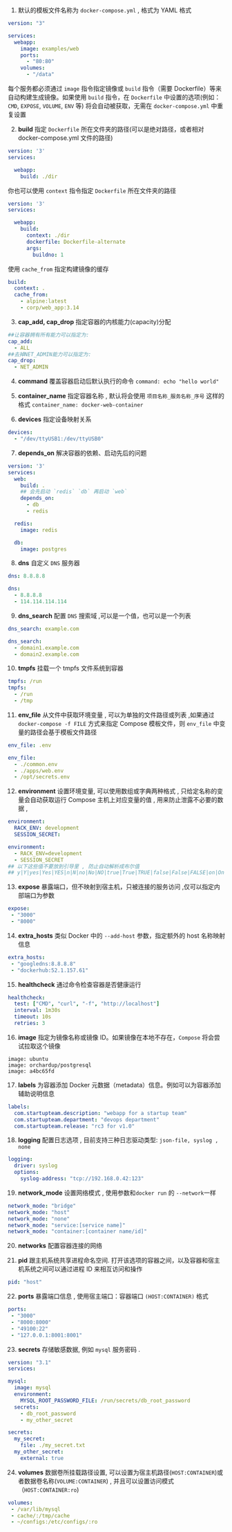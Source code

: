 
1. 默认的模板文件名称为 `docker-compose.yml` , 格式为 YAML 格式
```yaml
version: "3"

services:
  webapp:
    image: examples/web
    ports:
      - "80:80"
    volumes:
      - "/data"
```
每个服务都必须通过 `image` 指令指定镜像或 `build` 指令（需要 Dockerfile）等来自动构建生成镜像。如果使用 `build` 指令，在 `Dockerfile` 中设置的选项(例如：`CMD`, `EXPOSE`, `VOLUME`, `ENV` 等) 将会自动被获取，无需在 `docker-compose.yml` 中重复设置

2. **build** 指定 `Dockerfile` 所在文件夹的路径(可以是绝对路径，或者相对 docker-compose.yml 文件的路径)
```yaml
version: '3'
services:

  webapp:
    build: ./dir
```
你也可以使用 `context` 指令指定 `Dockerfile` 所在文件夹的路径
```yaml
version: '3'
services:

  webapp:
    build:
      context: ./dir
      dockerfile: Dockerfile-alternate
      args:
        buildno: 1
```
使用 `cache_from` 指定构建镜像的缓存
```yaml
build:
  context: .
  cache_from:
    - alpine:latest
    - corp/web_app:3.14
```

3. **cap_add, cap_drop** 指定容器的内核能力(capacity)分配
```yaml
##让容器拥有所有能力可以指定为:
cap_add:
  - ALL
##去掉NET_ADMIN能力可以指定为:
cap_drop:
  - NET_ADMIN
```

4. **command** 覆盖容器启动后默认执行的命令 `command: echo "hello world"`

5. **container_name** 指定容器名称 , 默认将会使用 `项目名称_服务名称_序号` 这样的格式 `container_name: docker-web-container`

6. **devices** 指定设备映射关系
```yaml
devices:
  - "/dev/ttyUSB1:/dev/ttyUSB0"
```

7. **depends_on**  解决容器的依赖、启动先后的问题 
```yaml
version: '3'
services:
  web:
    build: .
    ## 会先启动 `redis` `db` 再启动 `web`
    depends_on:
      - db
      - redis

  redis:
    image: redis

  db:
    image: postgres
```

8. **dns** 自定义 `DNS` 服务器
```yaml
dns: 8.8.8.8

dns:
  - 8.8.8.8
  - 114.114.114.114
```

9. **dns_search** 配置 `DNS` 搜索域 ,可以是一个值，也可以是一个列表
```yaml
dns_search: example.com

dns_search:
  - domain1.example.com
  - domain2.example.com
```

10. **tmpfs** 挂载一个 tmpfs 文件系统到容器
```yaml
tmpfs: /run
tmpfs:
  - /run
  - /tmp
```

11. **env_file**  从文件中获取环境变量 , 可以为单独的文件路径或列表 ,如果通过 `docker-compose -f FILE` 方式来指定 Compose 模板文件，则 `env_file` 中变量的路径会基于模板文件路径
```yaml
env_file: .env

env_file:
  - ./common.env
  - ./apps/web.env
  - /opt/secrets.env
```

12. **environment** 设置环境变量, 可以使用数组或字典两种格式 , 只给定名称的变量会自动获取运行 Compose 主机上对应变量的值 , 用来防止泄露不必要的数据 , 
```yaml
environment:
  RACK_ENV: development
  SESSION_SECRET:

environment:
  - RACK_ENV=development
  - SESSION_SECRET
## 以下这些值不要放到引导里 , 防止自动解析成布尔值
## y|Y|yes|Yes|YES|n|N|no|No|NO|true|True|TRUE|false|False|FALSE|on|On|ON|off|Off|OFF
```

13. **expose** 暴露端口，但不映射到宿主机，只被连接的服务访问 ,仅可以指定内部端口为参数
```yaml
expose:
 - "3000"
 - "8000"
```

14. **extra_hosts** 类似 Docker 中的 `--add-host` 参数，指定额外的 host 名称映射信息
```yaml
extra_hosts:
 - "googledns:8.8.8.8"
 - "dockerhub:52.1.157.61"
```

15. **healthcheck** 通过命令检查容器是否健康运行
```yaml
healthcheck:
  test: ["CMD", "curl", "-f", "http://localhost"]
  interval: 1m30s
  timeout: 10s
  retries: 3
```

16. **image** 指定为镜像名称或镜像 ID。如果镜像在本地不存在，`Compose` 将会尝试拉取这个镜像
```
image: ubuntu
image: orchardup/postgresql
image: a4bc65fd
```

17. **labels** 为容器添加 Docker 元数据（metadata）信息。例如可以为容器添加辅助说明信息
```yaml
labels:
  com.startupteam.description: "webapp for a startup team"
  com.startupteam.department: "devops department"
  com.startupteam.release: "rc3 for v1.0"
```

18. **logging** 配置日志选项 , 目前支持三种日志驱动类型: `json-file, syslog , none`
```yaml
logging:
  driver: syslog
  options:
    syslog-address: "tcp://192.168.0.42:123"
```

19. **network_mode** 设置网络模式 , 使用参数和`docker run` 的 `--network`一样
```yaml
network_mode: "bridge"
network_mode: "host"
network_mode: "none"
network_mode: "service:[service name]"
network_mode: "container:[container name/id]"
```

20. **networks** 配置容器连接的网络

21. **pid** 跟主机系统共享进程命名空间. 打开该选项的容器之间，以及容器和宿主机系统之间可以通过进程 ID 来相互访问和操作
```yaml
pid: "host"
```

22. **ports** 暴露端口信息 , 使用宿主端口：容器端口 `(HOST:CONTAINER)` 格式
```yaml
ports:
 - "3000"
 - "8000:8000"
 - "49100:22"
 - "127.0.0.1:8001:8001"
```

23. **secrets**  存储敏感数据, 例如 `mysql` 服务密码 . 
```yaml
version: "3.1"
services:

mysql:
  image: mysql
  environment:
    MYSQL_ROOT_PASSWORD_FILE: /run/secrets/db_root_password
  secrets:
    - db_root_password
    - my_other_secret

secrets:
  my_secret:
    file: ./my_secret.txt
  my_other_secret:
    external: true
```

24. **volumes**  数据卷所挂载路径设置, 可以设置为宿主机路径(`HOST:CONTAINER`)或者数据卷名称(`VOLUME:CONTAINER`) , 并且可以设置访问模式 （`HOST:CONTAINER:ro`)
```yaml
volumes:
 - /var/lib/mysql
 - cache/:/tmp/cache
 - ~/configs:/etc/configs/:ro
```

